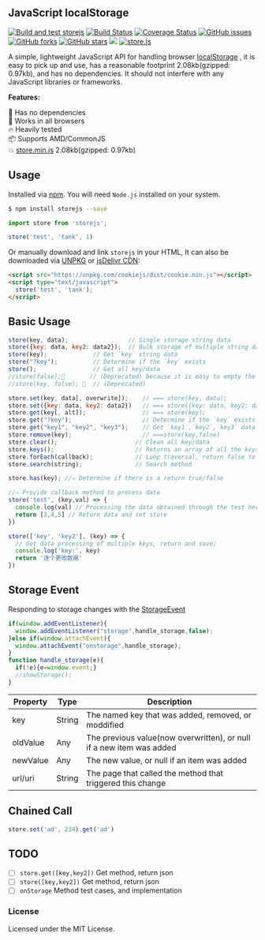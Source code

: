 JavaScript localStorage
---

[![Build and test storejs](https://github.com/jaywcjlove/store.js/workflows/Build%20and%20test%20storejs/badge.svg)](https://github.com/jaywcjlove/store.js/actions) [![Build Status](https://travis-ci.org/jaywcjlove/store.js.svg?branch=master)](https://travis-ci.org/jaywcjlove/store.js) [![Coverage Status](https://coveralls.io/repos/github/jaywcjlove/store.js/badge.svg?branch=master)](https://coveralls.io/github/jaywcjlove/store.js?branch=master) [![GitHub issues](https://img.shields.io/github/issues/jaywcjlove/store.js.svg)](https://github.com/jaywcjlove/store.js/issues) [![GitHub forks](https://img.shields.io/github/forks/jaywcjlove/store.js.svg)](https://github.com/jaywcjlove/store.js/network) [![GitHub stars](https://img.shields.io/github/stars/jaywcjlove/store.js.svg)](https://github.com/jaywcjlove/store.js/stargazers) [![](https://img.shields.io/github/release/jaywcjlove/store.js.svg)](https://github.com/jaywcjlove/store.js/releases) [![store.js](https://jaywcjlove.github.io/sb/lang/chinese.svg)](./README-zh.md)

A simple, lightweight JavaScript API for handling browser [localStorage](https://developer.mozilla.org/en-US/docs/Web/API/Window/localStorage)
, it is easy to pick up and use, has a reasonable footprint 2.08kb(gzipped: 0.97kb), and has no dependencies. It should not interfere with any JavaScript libraries or frameworks.

**Features:**

🚀 Has no dependencies  
🌱 Works in all browsers  
🔥 Heavily tested  
📦 Supports AMD/CommonJS  
💥 [store.min.js](dist/store.min.js) 2.08kb(gzipped: 0.97kb)  

## Usage

Installed via [npm](https://www.npmjs.com/package/storejs). You will need `Node.js` installed on your system.

```bash
$ npm install storejs --save
```

```js
import store from 'storejs';

store('test', 'tank', 1)
```

Or manually download and link `storejs` in your HTML, It can also be downloaded via [UNPKG](https://unpkg.com/storejs/dist/) or [jsDelivr CDN](https://www.jsdelivr.com/package/npm/storejs):

```html
<script src="https://unpkg.com/cookiejs/dist/cookie.min.js"></script>
<script type="text/javascript">
  store('test', 'tank');
</script>
```

## Basic Usage

```js
store(key, data);                 // Single storage string data
store({key: data, key2: data2});  // Bulk storage of multiple string data
store(key);             // Get `key` string data
store("?key");          // Determine if the `key` exists
store();                // Get all key/data
//store(false);🔫       // (Deprecated) because it is easy to empty the storage because of a null value or an error
//store(key, false); 🔫  // (Deprecated)

store.set(key, data[, overwrite]);    // === store(key, data);
store.set({key: data, key2: data2})   // === store({key: data, key2: data});
store.get(key[, alt]);                // === store(key);
store.get("?key");                    // Determine if the `key` exists
store.get("key1", "key2", "key3");    // Get `key1`,`key2`,`key3` data
store.remove(key);                    // ===store(key,false)
store.clear();                      // Clean all key/data
store.keys();                       // Returns an array of all the keys
store.forEach(callback);            // Loop traversal, return false to end traversal
store.search(string);               // Search method

store.has(key); //⇒ Determine if there is a return true/false

//⇒ Provide callback method to process data
store('test', (key,val) => {
  console.log(val) // Processing the data obtained through the test here
  return [3,4,5] // Return data and set store
})

store(['key', 'key2'], (key) => {
  // Get data processing of multiple keys, return and save;
  console.log('key:', key)
  return '逐个更改数据'
})
```

## Storage Event

Responding to storage changes with the [StorageEvent](https://developer.mozilla.org/en-US/docs/Web/API/Web_Storage_API/Using_the_Web_Storage_API#Responding_to_storage_changes_with_the_StorageEvent)

```js
if(window.addEventListener){
  window.addEventListener("storage",handle_storage,false);
}else if(window.attachEvent){
  window.attachEvent("onstorage",handle_storage);
}
function handle_storage(e){
  if(!e){e=window.event;}
  //showStorage();
}
```

| Property | Type | Description |
| ----- | ---- | ---- |
|key|String|The named key that was added, removed, or moddified|
|oldValue|Any|The previous value(now overwritten), or null if a new item was added|
|newValue|Any|The new value, or null if an item was added|
|url/uri|String|The page that called the method that triggered this change|

## Chained Call

```js
store.set('ad', 234).get('ad')
```

## TODO

- [ ] `store.get([key,key2])` Get method, return json
- [ ] `store([key,key2])` Get method, return json
- [ ] `onStorage` Method test cases, and implementation

### License

Licensed under the MIT License.
